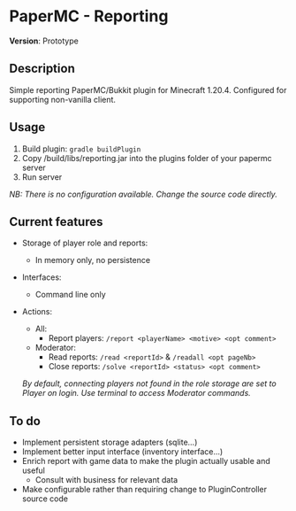 # PaperMC - Reporting

**Version**: Prototype

## Description
Simple reporting PaperMC/Bukkit plugin for Minecraft 1.20.4.
Configured for supporting non-vanilla client.

## Usage
1. Build plugin: ```gradle buildPlugin```  
2. Copy /build/libs/reporting.jar into the plugins folder of your papermc server  
3. Run server  

*NB: There is no configuration available. Change the source code directly.*

## Current features
 - Storage of player role and reports:
    - In memory only, no persistence
 - Interfaces:
    - Command line only
 - Actions:
    - All: 
        - Report players:    ```/report <playerName> <motive> <opt comment>```
    - Moderator:
        - Read reports:      ```/read <reportId>``` & ```/readall <opt pageNb>```
        - Close reports:     ```/solve <reportId> <status> <opt comment>```  

    *By default, connecting players not found in the role storage are set to Player on login. Use terminal to access Moderator commands.*

## To do
 - Implement persistent storage adapters (sqlite...)
 - Implement better input interface (inventory interface...)
 - Enrich report with game data to make the plugin actually usable and useful
    - Consult with business for relevant data
 - Make configurable rather than requiring change to PluginController source code